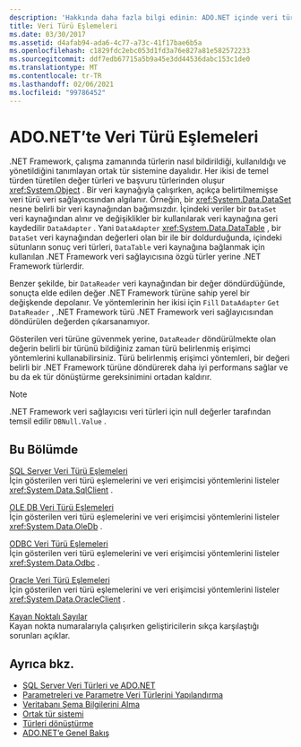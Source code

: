 ```yaml
---
description: 'Hakkında daha fazla bilgi edinin: ADO.NET içinde veri türü eşlemeleri'
title: Veri Türü Eşlemeleri
ms.date: 03/30/2017
ms.assetid: d4afab94-ada6-4c77-a73c-41f17bae6b5a
ms.openlocfilehash: c1829fdc2ebc053d1fd3a76e827a81e582572233
ms.sourcegitcommit: ddf7edb67715a5b9a45e3dd44536dabc153c1de0
ms.translationtype: MT
ms.contentlocale: tr-TR
ms.lasthandoff: 02/06/2021
ms.locfileid: "99786452"
---
```

# <a name="data-type-mappings-in-adonet"></a>ADO.NET’te Veri Türü Eşlemeleri

.NET Framework, çalışma zamanında türlerin nasıl bildirildiği, kullanıldığı ve yönetildiğini tanımlayan ortak tür sistemine dayalıdır. Her ikisi de temel türden türetilen değer türleri ve başvuru türlerinden oluşur <xref:System.Object> . Bir veri kaynağıyla çalışırken, açıkça belirtilmemişse veri türü veri sağlayıcısından algılanır. Örneğin, bir <xref:System.Data.DataSet> nesne belirli bir veri kaynağından bağımsızdır. İçindeki veriler bir `DataSet` veri kaynağından alınır ve değişiklikler bir kullanılarak veri kaynağına geri kaydedilir `DataAdapter` . Yani `DataAdapter` <xref:System.Data.DataTable> , bir `DataSet` veri kaynağından değerleri olan bir ile bir doldurduğunda, içindeki sütunların sonuç veri türleri, `DataTable` veri kaynağına bağlanmak için kullanılan .NET Framework veri sağlayıcısına özgü türler yerine .NET Framework türlerdir.  
  
 Benzer şekilde, bir `DataReader` veri kaynağından bir değer döndürdüğünde, sonuçta elde edilen değer .NET Framework türüne sahip yerel bir değişkende depolanır. Ve yöntemlerinin her ikisi için `Fill` `DataAdapter` `Get` `DataReader` , .NET Framework türü .NET Framework veri sağlayıcısından döndürülen değerden çıkarsanamıyor.  
  
 Gösterilen veri türüne güvenmek yerine, `DataReader` döndürülmekte olan değerin belirli bir türünü bildiğiniz zaman türü belirlenmiş erişimci yöntemlerini kullanabilirsiniz. Türü belirlenmiş erişimci yöntemleri, bir değeri belirli bir .NET Framework türüne döndürerek daha iyi performans sağlar ve bu da ek tür dönüştürme gereksinimini ortadan kaldırır.  
  
> [!NOTE]
> .NET Framework veri sağlayıcısı veri türleri için null değerler tarafından temsil edilir `DBNull.Value` .  
  
## <a name="in-this-section"></a>Bu Bölümde  

 [SQL Server Veri Türü Eşlemeleri](sql-server-data-type-mappings.md)  
 İçin gösterilen veri türü eşlemelerini ve veri erişimcisi yöntemlerini listeler <xref:System.Data.SqlClient> .  
  
 [OLE DB Veri Türü Eşlemeleri](ole-db-data-type-mappings.md)  
 İçin gösterilen veri türü eşlemelerini ve veri erişimcisi yöntemlerini listeler <xref:System.Data.OleDb> .  
  
 [ODBC Veri Türü Eşlemeleri](odbc-data-type-mappings.md)  
 İçin gösterilen veri türü eşlemelerini ve veri erişimcisi yöntemlerini listeler <xref:System.Data.Odbc> .  
  
 [Oracle Veri Türü Eşlemeleri](oracle-data-type-mappings.md)  
 İçin gösterilen veri türü eşlemelerini ve veri erişimcisi yöntemlerini listeler <xref:System.Data.OracleClient> .  
  
 [Kayan Noktalı Sayılar](floating-point-numbers.md)  
 Kayan nokta numaralarıyla çalışırken geliştiricilerin sıkça karşılaştığı sorunları açıklar.  
  
## <a name="see-also"></a>Ayrıca bkz.

- [SQL Server Veri Türleri ve ADO.NET](./sql/sql-server-data-types.md)
- [Parametreleri ve Parametre Veri Türlerini Yapılandırma](configuring-parameters-and-parameter-data-types.md)
- [Veritabanı Şema Bilgilerini Alma](retrieving-database-schema-information.md)
- [Ortak tür sistemi](../../../standard/base-types/common-type-system.md)
- [Türleri dönüştürme](/previous-versions/visualstudio/visual-studio-2008/t8s7t9bf(v=vs.90))
- [ADO.NET’e Genel Bakış](ado-net-overview.md)
